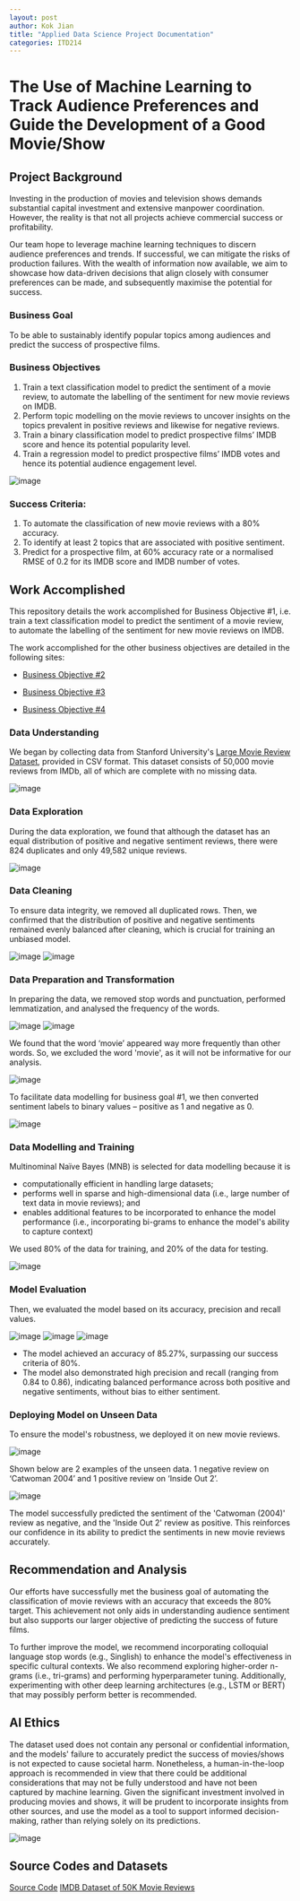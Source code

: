 ```yaml
---
layout: post
author: Kok Jian
title: "Applied Data Science Project Documentation"
categories: ITD214
---
```

# The Use of Machine Learning to Track Audience Preferences and Guide the Development of a Good Movie/Show

## Project Background
Investing in the production of movies and television shows demands substantial capital investment and extensive manpower coordination. However, the reality is that not all projects achieve commercial success or profitability. 

Our team hope to leverage machine learning techniques to discern audience preferences and trends. If successful, we can mitigate the risks of production failures. With the wealth of information now available, we aim to showcase how data-driven decisions that align closely with consumer preferences can be made, and subsequently maximise the potential for success.

### Business Goal
To be able to sustainably identify popular topics among audiences and predict the success of prospective films. 

### Business Objectives
1. Train a text classification model to predict the sentiment of a movie review, to automate the labelling of the sentiment for new movie reviews on IMDB.
2. Perform topic modelling on the movie reviews to uncover insights on the topics prevalent in positive reviews and likewise for negative reviews.
3. Train a binary classification model to predict prospective films’ IMDB score and hence its potential popularity level.
4. Train a regression model to predict prospective films’ IMDB votes and hence its potential audience engagement level.

![image](https://github.com/user-attachments/assets/eff8be1a-23ff-481b-9bf3-0a018ec0eee0)

### Success Criteria:
1. To automate the classification of new movie reviews with a 80% accuracy.
2. To identify at least 2 topics that are associated with positive sentiment.
3. Predict for a prospective film, at 60% accuracy rate or a normalised RMSE of 0.2 for its IMDB score and IMDB number of votes.

## Work Accomplished
This repository details the work accomplished for Business Objective #1, i.e. train a text classification model to predict the sentiment of a movie review, to automate the labelling of the sentiment for new movie reviews on IMDB. 

The work accomplished for the other business objectives are detailed in the following sites:

* [Business Objective #2](https://siewlw.github.io/itd214/2024/08/01/applied-data-science-project.html)

* [Business Objective #3](https://xushengchee.github.io/itd214/2024/08/01/applied-data-science-project.html)

* [Business Objective #4](https://jianweigoh.github.io/itd214/2024/08/01/applied-data-science-project.html)

### Data Understanding
We began by collecting data from Stanford University's [Large Movie Review Dataset](https://www.kaggle.com/datasets/lakshmi25npathi/imdb-dataset-of-50k-movie-reviews), provided in CSV format. This dataset consists of 50,000 movie reviews from IMDb, all of which are complete with no missing data.

![image](https://github.com/user-attachments/assets/a08e296d-a0b4-4755-acbe-39481181a7ad)

### Data Exploration
During the data exploration, we found that although the dataset has an equal distribution of positive and negative sentiment reviews, there were 824 duplicates and only 49,582 unique reviews. 

![image](https://github.com/user-attachments/assets/41fdf856-7168-4986-bf25-c2708563635c)

### Data Cleaning
To ensure data integrity, we removed all duplicated rows. Then, we confirmed that the distribution of positive and negative sentiments remained evenly balanced after cleaning, which is crucial for training an unbiased model.

![image](https://github.com/user-attachments/assets/5601bbe2-b2cd-4fed-96ef-1b8a0522c405) 
![image](https://github.com/user-attachments/assets/dfa95a68-a3ce-40d8-b75a-02ed8600f513)

### Data Preparation and Transformation
In preparing the data, we removed stop words and punctuation, performed lemmatization, and analysed the frequency of the words. 

![image](https://github.com/user-attachments/assets/e5f58ba6-aff5-4799-a89b-ce8b7de2d801)
![image](https://github.com/user-attachments/assets/97c479e3-790c-427b-87ec-22350377acb5)

We found that the word ‘movie’ appeared way more frequently than other words. So, we excluded the word 'movie', as it will not be informative for our analysis.

![image](https://github.com/user-attachments/assets/c33b17da-33ef-4638-9f47-cad7ccb56396)

To facilitate data modelling for business goal #1, we then converted sentiment labels to binary values – positive as 1 and negative as 0.

![image](https://github.com/user-attachments/assets/43808e44-c81f-41d6-afe8-7e570f34b049)

### Data Modelling and Training
Multinominal Naïve Bayes (MNB) is selected for data modelling because it is
*  computationally efficient in handling large datasets;
*  performs well in sparse and high-dimensional data (i.e., large number of text data in movie reviews); and
*  enables additional features to be incorporated to enhance the model performance (i.e., incorporating bi-grams to enhance the model's ability to capture context)


We used 80% of the data for training, and 20% of the data for testing.

![image](https://github.com/user-attachments/assets/ad6fd097-ab21-4c3f-b5a7-85a71f3949e8)

### Model Evaluation
Then, we evaluated the model based on its accuracy, precision and recall values. 

![image](https://github.com/user-attachments/assets/1861c2f9-55bc-4531-b2f7-6b67d24694b4)
![image](https://github.com/user-attachments/assets/63438cd2-3547-416e-bf29-6eb23081bd2d)
![image](https://github.com/user-attachments/assets/7be69512-eddb-469d-a220-5f7a5c36037f)

*  The model achieved an accuracy of 85.27%, surpassing our success criteria of 80%.
*  The model also demonstrated high precision and recall (ranging from 0.84 to 0.86), indicating balanced performance across both positive and negative sentiments, without bias to either sentiment.

### Deploying Model on Unseen Data
To ensure the model's robustness, we deployed it on new movie reviews. 

![image](https://github.com/user-attachments/assets/16f3d47b-3bd3-4ea3-9bed-0f015942f92f)

Shown below are 2 examples of the unseen data. 1 negative review on ‘Catwoman 2004’ and 1 positive review on ‘Inside Out 2’.

![image](https://github.com/user-attachments/assets/05b532f1-7a68-47fb-a380-ee419f8d8066)

The model successfully predicted the sentiment of the 'Catwoman (2004)' review as negative, and the 'Inside Out 2' review as positive. This reinforces our confidence in its ability to predict the sentiments in new movie reviews accurately.

## Recommendation and Analysis
Our efforts have successfully met the business goal of automating the classification of movie reviews with an accuracy that exceeds the 80% target. This achievement not only aids in understanding audience sentiment but also supports our larger objective of predicting the success of future films. 

To further improve the model, we recommend incorporating colloquial language stop words (e.g., Singlish) to enhance the model's effectiveness in specific cultural contexts. We also recommend exploring higher-order n-grams (i.e., tri-grams) and performing hyperparameter tuning. Additionally, experimenting with other deep learning architectures (e.g., LSTM or BERT) that may possibly perform better is recommended. 

## AI Ethics
The dataset used does not contain any personal or confidential information, and the models' failure to accurately predict the success of movies/shows is not expected to cause societal harm. Nonetheless, a human-in-the-loop approach is recommended in view that there could be additional considerations that may not be fully understood and have not been captured by machine learning. Given the significant investment involved in producing movies and shows, it will be prudent to incorporate insights from other sources, and use the model as a tool to support informed decision-making, rather than relying solely on its predictions.

![image](https://github.com/user-attachments/assets/de4042bf-0a2a-4165-bb34-525a3312009b)

## Source Codes and Datasets
[Source Code](https://github.com/kokjian/itd214_project)
[IMDB Dataset of 50K Movie Reviews](https://www.kaggle.com/datasets/lakshmi25npathi/imdb-dataset-of-50k-movie-reviews)
